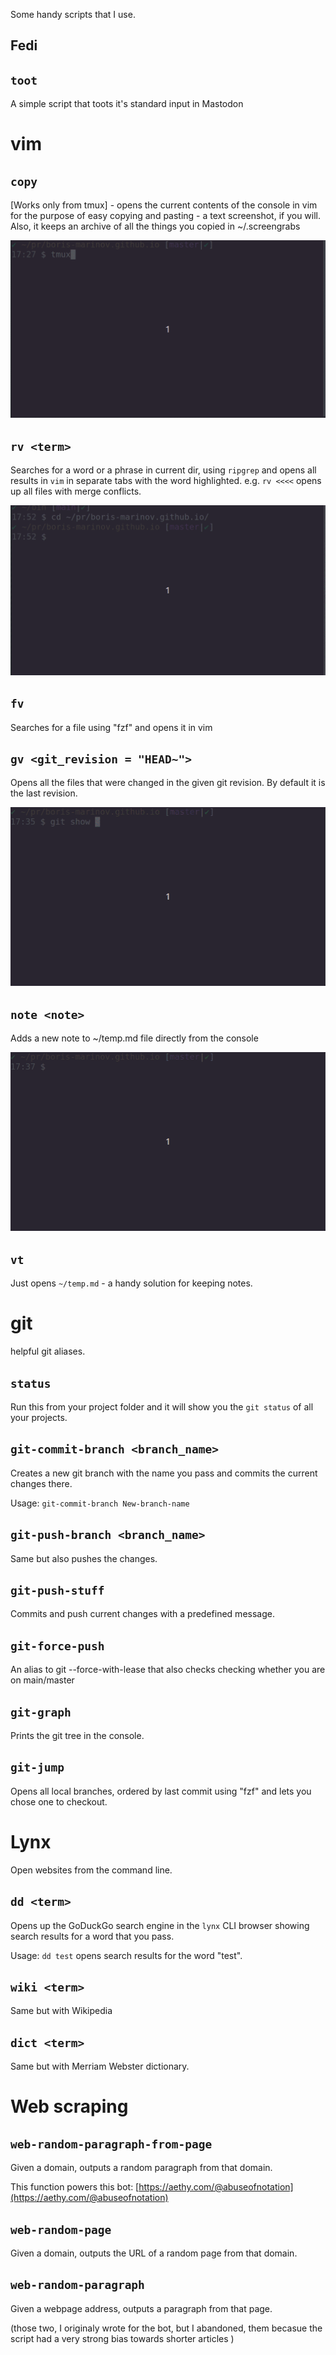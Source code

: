 Some handy scripts that I use.

Fedi
---
`toot`
---
A simple script that toots it's standard input in Mastodon

vim
===

`copy`
---
[Works only from tmux] - opens the current contents of the console in vim for the purpose of easy copying and pasting - a text screenshot, if you will. Also, it keeps an archive of all the things you copied in ~/.screengrabs

![copy](vids/copy.gif)

`rv <term>`
---
Searches for a word or a phrase in current dir, using `ripgrep` and opens all results in `vim` in separate tabs with the word highlighted. e.g. `rv <<<<` opens up all files with merge conflicts.


![copy](vids/rv.gif)

`fv`
---
Searches for a file using "fzf" and opens it in vim


`gv <git_revision = "HEAD~">`
---
Opens all the files that were changed in the given git revision. By default it is the last revision.

![copy](vids/gv.gif)

`note <note>`
---
Adds a new note to  ~/temp.md file directly from the console

![copy](vids/note.gif)

`vt`
---
Just opens `~/temp.md` - a handy solution for keeping notes.

git
===

helpful git aliases.

`status`
---
Run this from your project folder and it will show you the `git status` of all your projects. 

`git-commit-branch <branch_name>`
---
Creates a new git branch with the name you pass and commits the current changes there. 

Usage: `git-commit-branch New-branch-name`


`git-push-branch <branch_name>`
---
Same but also pushes the changes.

`git-push-stuff`
---
Commits and push current changes with a predefined message.

`git-force-push`
---
An alias to git --force-with-lease that also checks checking whether you are on main/master

`git-graph`
---
Prints the git tree in the console.

`git-jump`
---
Opens all local branches, ordered by last commit using "fzf" and lets you chose one to checkout.


Lynx
===

Open websites from the command line.

`dd <term>`
---
Opens up the GoDuckGo search engine in the `lynx` CLI browser showing search results for a word that you pass. 

Usage: `dd test` opens search results for the word "test".

`wiki <term>`
---
Same but with Wikipedia

`dict <term>`
---
Same but with Merriam Webster dictionary.

Web scraping
===

`web-random-paragraph-from-page`
---

Given a domain, outputs a random paragraph from that domain.

This function powers this bot: [https://aethy.com/@abuseofnotation](https://aethy.com/@abuseofnotation)

`web-random-page`
---
Given a domain, outputs the URL of a random page from that domain.

`web-random-paragraph`
---
Given a webpage address, outputs a paragraph from that page.

(those two, I originaly wrote for the bot, but I abandoned, them becasue the script had a very strong bias towards shorter articles )

